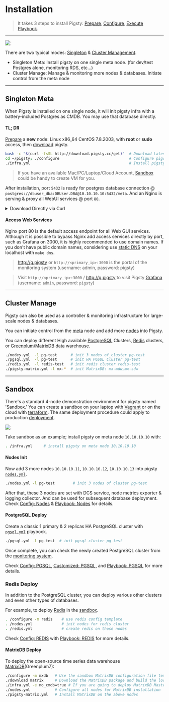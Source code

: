 # Installation

> It takes 3 steps to install Pigsty: [Prepare](d-prepare.md), [Configure](v-config.md#configure), [Execute Playbook](p-playbook.md).


----------------

![](_media/HOW_EN.svg)

There are two typical modes: [Singleton](#Singleton-Meta) & [Cluster Management](#Cluster-Manage).

* Singleton Meta: Install pigsty on one single meta node. (for dev/test Postgres alone, monitoring RDS, etc...)
* Cluster Manage:  Manage & monitoring more nodes & databases. Initiate control from the meta node

---------------------

## Singleton Meta

When Pigsty is installed on one single node, it will init pigsty infra with a battery-included Postgres as CMDB. You may use that database directly.

#### TL; DR

[Prepare](#prepare) a **new** node: Linux x86_64 CentOS 7.8.2003, with **root** or **sudo** access, then [download](d-prepare.md#software-provisioning) pigsty.

```bash
bash -c "$(curl -fsSL http://download.pigsty.cc/get)"  # Download Latest Pigsty Source
cd ~/pigsty; ./configure                               # Configure pigsty with ip & template
./infra.yml                                            # Install pigsty on current meta node
```

> If you have an available Mac/PC/Laptop/Cloud Account, [Sandbox](d-sandbox.md) could be handy to create VM for you.

After installation, port `5432` is ready for postgres database connection @ `postgres://dbuser_dba:DBUser.DBA@10.10.10.10:5432/meta`.
And an Nginx is serving & proxy all WebUI services @ port `80`.

<details><summary>Download Directly via Curl</summary>

```bash
curl https://github.com/Vonng/pigsty/releases/download/v1.4.1/pigsty.tgz -o /tmp/pigsty.tgz
curl https://github.com/Vonng/pigsty/releases/download/v1.4.1/pkg.tgz    -o /tmp/pkg.tgz  
```

</details>

#### Access Web Services

Nginx port 80 is the default access endpoint for all Web GUI services. Although it is possible to bypass Nginx add access services directly by port, such as Grafana on 3000, it is highly recommended to use domain names. If you don't have public domain names, considering use [static DNS](d-sandbox.md#DNS-Config) on your localhost with `make dns`.

> http://g.pigsty or `http://<primary_ip>:3000` is the portal of the monitoring system (username: admin, password: pigsty)

> Visit `http://<primary_ip>:3000` / http://g.pigsty to visit Pigsty [Grafana](http://demo.pigsty.cc/d/home) (username: `admin`, password: `pigsty`)




----------------

## Cluster Manage

Pigsty can also be used as a controller & monitoring infrastructure for large-scale nodes & databases.

You can initiate control from the [meta](c-arch.md) node and add more [nodes](p-nodes.md) into Pigsty.

You can deploy different High available [PostgreSQL](d-pgsql.md) Clusters, [Redis](d-redis.md) clusters, or [Greenplum/MatrixDB](d-matrixdb.md) data warehouse.

```bash
./nodes.yml  -l pg-test      # init 3 nodes of cluster pg-test
./pgsql.yml  -l pg-test      # init HA PGSQL Cluster pg-test
./redis.yml  -l redis-test   # init redis cluster redis-test
./pigsty-matrix.yml -l mx-*  # init MatrixDB: mx-mdw,mx-sdw
```



----------------

## Sandbox

There's a standard 4-node demonstration environment for pigsty named 'Sandbox.' You can create a sandbox on your laptop with [Vagrant](d-prepare.md#vagrant) or on the cloud with [terraform](d-sandbox.md#Cloud-Sandbox). The same deployment procedure could apply to production [deployment](d-deploy.md).

[![](_media/SANDBOX.gif)](d-sandbox.md)

Take sandbox as an example; install pigsty on meta node `10.10.10.10` with:

```bash
. /infra.yml     # install pigsty on meta node 10.10.10.10
```

#### Nodes Init

Now add 3 more nodes `10.10.10.11`, `10.10.10.12`, `10.10.10.13` into pigsty [`nodes.yml`](p-nodes.md#nodes).

```bash
./nodes.yml -l pg-test        # init 3 nodes of cluster pg-test
```

After that, these 3 nodes are set with DCS service, node metrics exporter & logging collector. And can be used for subsequent database deployment. Check [Config: Nodes](v-nodes.md) & [Playbook: Nodes](p-nodes.md) for details.


#### PostgreSQL Deploy

Create a classic 1 primary & 2 replicas HA PostgreSQL cluster with [`pgsql.yml`](p-pgsql.md#pgsql) playbook.

```bash
./pgsql.yml -l pg-test  # init pgsql cluster pg-test
```

Once complete, you can check the newly created PostgreSQL cluster from the [monitoring system](http://demo.pigsty.cc/d/pgsql-cluster/pgsql-cluster?var-cls=pg-test).

Check [Config: PGSQL](v-pgsql.md), [Customized: PGSQL,](v-pgsql-customize.md) and [Playbook: PGSQL](p-pgsql.md) for more details.


### Redis Deploy

In addition to the PostgreSQL cluster, you can deploy various other clusters and even other types of databases.

For example, to deploy [Redis](d-redis.md) in the [sandbox](p-redis.md).

```bash   
. /configure -m redis    # use redis config template
. /nodes.yml             # init nodes for redis cluster
. /redis.yml             # create redis on those nodes
```

Check [Config: REDIS](v-redis.md) with [Playbook: REDIS](p-redis.md) for more details.


#### MatrixDB Deploy

To deploy the open-source time series data warehouse [MatrixDB](d-matrixdb.md)(Greenplum7):

```bash
./configure -m mxdb   # Use the sandbox MatrixDB configuration file template
./download matrix     # Download the MatrixDB package and build the local source
./infra.yml -e no_cmdb=true # If you are going to deploy MatrixDB Master on a meta node, add the no_cmdb option; otherwise, just install it normally.
./nodes.yml           # Configure all nodes for MatrixDB installation
./pigsty-matrix.yml   # Install MatrixDB on the above nodes
```
